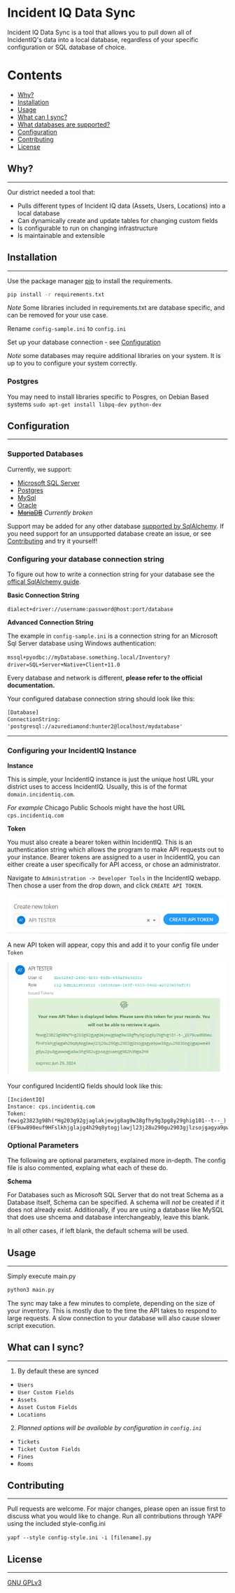
# Incident IQ Data Sync

Incident IQ Data Sync is a tool that allows you to pull down all of IncidentIQ's data into a local database, regardless of your specific configuration or SQL database of choice.

Contents
========

 * [Why?](#why)
 * [Installation](#installation)
 * [Usage](#usage)
 * [What can I sync?](#what-can-i-sync)
 * [What databases are supported?](#supported-databases)
 * [Configuration](#configuration)
 * [Contributing](#contributing)
 * [License](#license)

## Why?
---
Our district needed a tool that:
+ Pulls different types of Incident IQ data (Assets, Users, Locations) into a local database
+ Can dynamically create and update tables for changing custom fields
+ Is configurable to run on changing infrastructure
+ Is maintainable and extensible

## Installation
---

Use the package manager [pip](https://pip.pypa.io/en/stable/) to install the requirements.

```bash
pip install -r requirements.txt
```

*Note* Some libraries included in requirements.txt are database specific, and can be removed for your use case.

Rename `config-sample.ini` to `config.ini`

Set up your database connection - see [Configuration](#configuration)

*Note* some databases may require additional libraries on your system. It is up to you
to configure your system correctly.

### Postgres

You may need to install libraries specific to Posgres, on Debian Based systems
`sudo apt-get install libpq-dev python-dev`


## Configuration
---
### Supported Databases
Currently, we support:
 * [Microsoft SQL Server](https://www.microsoft.com/en-us/sql-server)
 * [Postgres](https://www.postgresql.org/)
 * [MySql](https://www.mysql.com/)
 * [Oracle](https://www.oracle.com/database/technologies/)
 * ~~[MariaDB](https://mariadb.org/)~~ *Currently broken*

Support may be added for any other database [supported by SqlAlchemy](https://docs.sqlalchemy.org/en/14/dialects/). If you need support for an unsupported database create an issue, or see [Contributing](#contributing) and try it yourself!

### Configuring your database connection string
To figure out how to write a connection string for your database see the [offical SqlAlchemy guide]( https://docs.sqlalchemy.org/en/14/core/engines.html).

**Basic Connection String**

`dialect+driver://username:password@host:port/database`

**Advanced Connection String**

The example in `config-sample.ini` is a connection string for an Microsoft Sql Server database using Windows authentication: 

`mssql+pyodbc://myDatabase.something.local/Inventory?driver=SQL+Server+Native+Client+11.0`

Every database and network is different, **please refer to the official documentation.**

Your configured database connection string should look like this:
```
[Database]
ConnectionString: 'postgresql://azurediamond:hunter2@localhost/mydatabase'
```
---

### Configuring your IncidentIQ Instance
**Instance**

This is simple, your IncidentIQ instance is just the unique host URL your district uses to access IncidentIQ. Usually, this is of the format `domain.incidentiq.com`.

*For example* Chicago Public Schools might have the host URL `cps.incidentiq.com`

**Token**

You must also create a bearer token within IncidentIQ. This is an authentication string which allows the program to make API requests out to your instance. Bearer tokens are assigned to a user in IncidentIQ, you can either create a user specifically for API access, or chose an administrator.

Navigate to ``Administration -> Developer Tools`` in the IncidentIQ webapp. Then chose a user from the drop down, and click `CREATE API TOKEN`.

![create token](https://github.com/Alec-Bailey/IncidentIQ-Data-Sync/blob/master/images/create%20token.png "Create a bearer token")

A new API token will appear, copy this and add it to your config file under `Token`

![generated token](https://github.com/Alec-Bailey/IncidentIQ-Data-Sync/blob/master/images/generated%20token.png "Generated bearer token")

Your configured IncidentIQ fields should look like this:

```
[IncidentIQ]
Instance: cps.incidentiq.com
Token: fewig23823g98h(*Hg203g92gjaglakjewjg8ag9w38gfhy9g3pg8y29ghig101--t--_)(EF9uw890euf9HFslkhjglajg4h29q8ytogjlawjl23j28u290gu2903gjlzsojgagya9pw38gyu29830ogjijgapwe49g8yu2pu8gjawoigja8w3hg982ugpoajgoiaesjg982h39ga2h9
```

### Optional Parameters
The following are optional parameters, explained more in-depth. The config file is also commented, explaing what each of these do.


**Schema**

For Databases such as Microsoft SQL Server that do not treat Schema as a Database itself, Schema can be specified. A schema will *not* be created if it does not already exist.
Additionally, if you are using a database like MySQL that does use shcema and database interchangeably, leave this blank.

In all other cases, if left blank, the default schema will be used.


## Usage
---
Simply execute main.py
```bash
python3 main.py
```

The sync may take a few minutes to complete, depending on the size of your inventory. This is mostly due to the time the API takes to respond to large requests.
A slow connection to your database will also cause slower script execution.

## What can I sync?
---

1. By default these are synced
  * `Users`
  * `User Custom Fields`
  * `Assets`
  * `Asset Custom Fields`
  * `Locations`

2. *Planned options will be available by configuration in `config.ini`*
  * `Tickets`
  * `Ticket Custom Fields`
  * `Fines`
  * `Rooms`


## Contributing
---
Pull requests are welcome. For major changes, please open an issue first to discuss what you would like to change.
Run all contributions through YAPF using the included style-config.ini 

```yapf --style config-style.ini -i [filename].py```

## License
---
[GNU GPLv3](https://choosealicense.com/licenses/gpl-3.0/)
